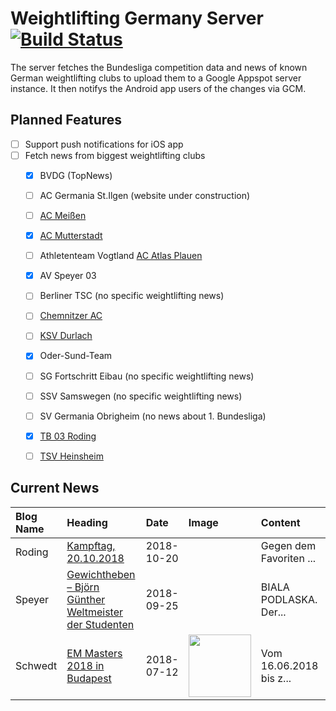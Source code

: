 # Weightlifting Germany Server [![Build Status](https://travis-ci.org/WGierke/weightlifting_germany_server.svg?branch=master)](https://travis-ci.org/WGierke/weightlifting_germany_server)

The server fetches the Bundesliga competition data and news of known German weightlifting clubs to upload them to a Google Appspot server instance.
It then notifys the Android app users of the changes via GCM.

## Planned Features
- [ ] Support push notifications for iOS app  
- [ ] Fetch news from biggest weightlifting clubs
    - [X] BVDG (TopNews)
    - [ ] AC Germania St.Ilgen (website under construction)
    - [ ] [AC Meißen](http://www.ac-meissen.de/index.php?start=1)
    - [X] [AC Mutterstadt](http://www.ac-mutterstadt.de/index.php?start=1)
    - [ ] Athletenteam Vogtland [AC Atlas Plauen](https://acatlas.wordpress.com/)
    - [X] AV Speyer 03
    - [ ] Berliner TSC (no specific weightlifting news)
    - [ ] [Chemnitzer AC](http://chemnitzer-athletenclub.de/aktuelles/news/page/1/)
    - [ ] [KSV Durlach](http://ksvdurlach.de/news?page_n54=1)
    - [X] Oder-Sund-Team
    - [ ] SG Fortschritt Eibau (no specific weightlifting news)
    - [ ] SSV Samswegen (no specific weightlifting news)
    - [ ] SV Germania Obrigheim (no news about 1. Bundesliga)
    - [X] [TB 03 Roding](http://www.tb03-gewichtheben.de/page/1/)
    - [ ] [TSV Heinsheim](http://gewichtheben.tsv-heinsheim.de/index.php?start=1)


## Current News

| Blog Name   | Heading                                                                                                                                               | Date       | Image                                                                                                                 | Content                 |
|:------------|:------------------------------------------------------------------------------------------------------------------------------------------------------|:-----------|:----------------------------------------------------------------------------------------------------------------------|:------------------------|
| Roding      | [Kampftag, 20.10.2018](https://www.tb03-gewichtheben.de/2018/10/kampftag-20-10-2018/)                                                                 | 2018-10-20 |                                                                                                                       | Gegen dem Favoriten ... |
| Speyer      | [Gewichtheben – Björn Günther Weltmeister  der Studenten](https://www.av03-speyer.de/2018/09/gewichtheben-bjoern-guenther-weltmeister-der-studenten/) | 2018-09-25 |                                                                                                                       | BIALA PODLASKA.  Der... |
| Schwedt     | [EM Masters 2018 in Budapest](http://gewichtheben.blauweiss65-schwedt.de/?p=7730)                                                                     | 2018-07-12 | <img src='http://gewichtheben.blauweiss65-schwedt.de/wp-content/uploads/2018/07/IMG_1586-300x200.jpg' width='100px'/> | Vom 16.06.2018 bis z... |